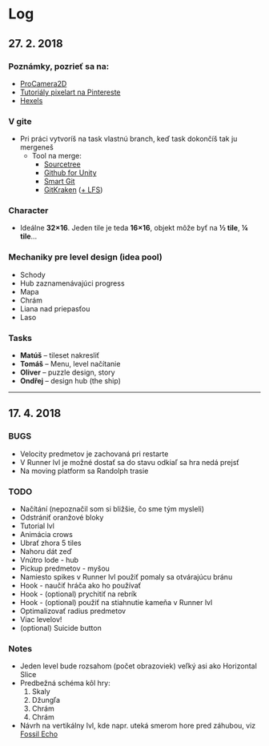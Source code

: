 # Log

## 27. 2. 2018

### Poznámky, pozrieť sa na:

* [ProCamera2D](http://www.procamera2d.com/)
* [Tutoriály pixelart na Pintereste](https://cz.pinterest.com/search/pins/?q=pixel%20art%20tutorial&rs=typed&term_meta[]=pixel%7Ctyped&term_meta[]=art%7Ctyped&term_meta[]=tutorial%7Ctyped)
* [Hexels](https://www.marmoset.co/hexels/)

### V gite 

* Pri práci vytvoríš na task vlastnú branch, keď task dokončíš tak ju mergeneš
    * Tool na merge:
	    * [Sourcetree](https://www.sourcetreeapp.com/)
	    * [Github for Unity](https://unity.github.com/)
	    * [Smart Git](https://www.syntevo.com/smartgit/)
		* [GitKraken](https://www.gitkraken.com/github-student-developer-pack) ([+ LFS](https://support.gitkraken.com/git-workflows-and-extensions/Intro-and-requirements))

### Character 

* Ideálne **32×16**. Jeden tile je teda **16×16**, objekt môže byť na **½ tile**, **¼ tile**…

### Mechaniky pre level design (idea pool)

* Schody
* Hub zaznamenávajúci progress
* Mapa
* Chrám
* Liana nad priepasťou
* Laso

### Tasks

* **Matúš** – tileset nakresliť
* **Tomáš** – Menu, level načítanie
* **Oliver** – puzzle design, story
* **Ondřej** – design hub (the ship)

---

## 17. 4. 2018

### BUGS

* Velocity predmetov je zachovaná pri restarte
* V Runner lvl je možné dostať sa do stavu odkiaľ sa hra nedá prejsť
* Na moving platform sa Randolph trasie

### TODO

* Načítání (nepoznačil som si bližšie, čo sme tým mysleli)
* Odstrániť oranžové bloky
* Tutorial lvl
* Animácia crows
* Ubrať zhora 5 tiles
* Nahoru dát zeď
* Vnútro lode - hub
* Pickup predmetov - myšou
* Namiesto spikes v Runner lvl použiť pomaly sa otvárajúcu bránu
* Hook - naučiť hráča ako ho používať
* Hook - (optional) prychitiť na rebrík
* Hook - (optional) použiť na stiahnutie kameňa v Runner lvl
* Optimalizovať radius predmetov
* Viac levelov!
* (optional) Suicide button

### Notes
* Jeden level bude rozsahom (počet obrazoviek) veľký asi ako Horizontal Slice
* Predbežná schéma kôl hry:
	1. Skaly
	2. Džungľa
	3. Chrám
	4. Chrám
* Návrh na vertikálny lvl, kde napr. uteká smerom hore pred záhubou, viz [Fossil Echo](https://youtu.be/jEOV6CNi3So?t=2m14s)